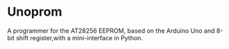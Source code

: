 # Unoprom
A programmer for the AT28256 EEPROM, based on the Arduino Uno and 8-bit shift register,with a mini-interface in Python.

